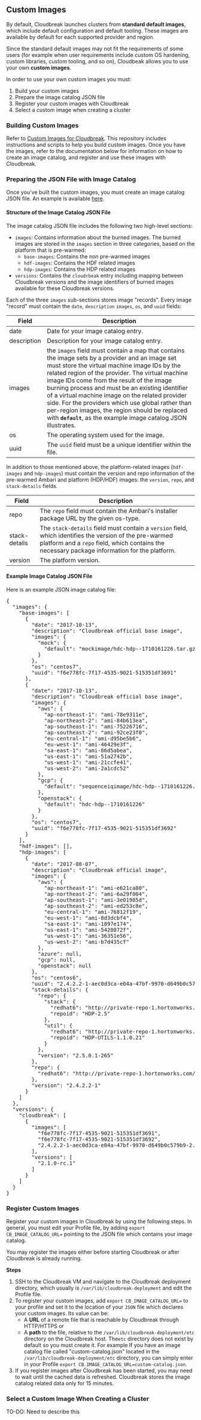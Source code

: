 ## Custom Images

By default, Cloudbreak launches clusters from **standard default images**, which include default configuration and default tooling. These images are available by default for each supported provider and region. 

Since the standard default images may not fit the requirements of some users (for example when user requirements include custom OS hardening, custom libraries, custom tooling, and so on), Cloudbeak allows you to use your own **custom images**.

[Comment]: <> (Can we provide more context and overview on what scenarios there are? Operating system only? Operating system and base image? Pre-warmed image?)

In order to use your own custom images you must:

1. Build your custom images  
2. Prepare the image catalog JSON file  
3. Register your custom images with Cloudbreak   
4. Select a custom image when creating a cluster  


### Building Custom Images

Refer to [Custom Images for Cloudbreak](https://github.com/hortonworks/cloudbreak-images). This repository includes instructions and scripts to help you build custom images. Once you have the images, refer to the documentation below for information on how to create an image catalog, and register and use these images with Cloudbreak.


### Preparing the JSON File with Image Catalog 

Once you've built the custom images, you must create an image catalog JSON file. An example is available [here](#example-image-catalog-json-file).  

[Comment]: <> (We need to rewrite this for different scenarios and describe what exactly to replace in the JSON file in this file for each scenario.) 
[Comment]: <> (If I just want to use custom OS, then what do I do?)
[Comment]: <> (If I want to use custom OS and my own base image, then what do I do?)
[Comment]: <> (If I want to have a pre-warmed HDP image, then what do I do?)

#### Structure of the Image Catalog JSON File

The image catalog JSON file includes the following two high-level sections: 

* `images`: Contains information about the burned images. The burned images are stored in the `images` section in three categories, based on the platform that is pre-warmed:  
    * `base-images`: Contains the non pre-warmed images  
    * `hdf-images`: Contains the HDF related images  
    * `hdp-images`: Contains the HDP related images   
* `versions`: Contains the `cloudrbeak` entry including mapping between Cloudbreak versions and the image identifiers of burned images available for these Cloudbreak versions.  

[Comment]: <> (What do you mean by "non pre-warmed" images? What is this used for? Just for using a different OS?)

[Comment]: <> (Are the identifiers which are used under `versions` high-level section the same as the `uuid`?) 

Each of the three `images` sub-sections stores image "records". Every image "record" must contain the  `date`, `description` `images`, `os`, and `uuid`  fields: 

[Comment]: <> (The description field was not mentioned so I added it. Is it optional or why was it not mentioned?) 

| Field | Description |
|---|---|
| date | Date for your image catalog entry. |
| description | Description for your image catalog entry. |
| images | the `images` field must contain a map that contains the image sets by a provider and an image set must store the virtual machine image IDs by the related region of the provider. The virtual machine image IDs come from the result of the image burning process and must be an existing identifier of a virtual machine image on the related provider side. For the providers which use global rather than per-region images, the region should be replaced with **`default`**, as the example image catalog JSON illustrates. |
| os | The operating system used for the image. |
| uuid | The `uuid` field must be a unique identifier within the file. |

[Comment]: <> (The 'os' entry is for "operating system", but is it different for base-image vs hdp-image?)

[Comment]: <> (So `uuid` is some arbitrary unique ID that the user must come up with?) 

In addition to those mentioned above, the platform-related images (`hdf-images` and `hdp-images`) must contain the version and repo information of the pre-warmed Ambari and platform (HDP/HDF) images: the `version`, `repo`, and `stack-details` fields. 

[Comment]: <> (Are we supporting HDF or should we hide the HDF related stuff?)

| Field | Description |
|---|---|
| repo | The `repo` field must contain the Ambari's installer package URL by the given os-type. |
| stack-details | The `stack-details` field must contain a `version` field, which identifies the version of the pre-warmed platform and a `repo` field, which contains the necessary package information for the platform.  |
| version | The platform version. |


#### Example Image Catalog JSON File 

[Comment]: <> (Maybe we can provide more JSON examples for specific use cases?)

Here is an example JSON image catalog file: 

<pre>
{
  "images": {
    "base-images": [
      {
        "date": "2017-10-13",
        "description": "Cloudbreak official base image",
        "images": {
          "mock": {
            "default": "mockimage/hdc-hdp--1710161226.tar.gz"
          }
        },
        "os": "centos7",
        "uuid": "f6e778fc-7f17-4535-9021-515351df3691"
      },
      {
        "date": "2017-10-13",
        "description": "Cloudbreak official base image",
        "images": {
          "aws": {
            "ap-northeast-1": "ami-78e9311e",
            "ap-northeast-2": "ami-84b613ea",
            "ap-southeast-1": "ami-75226716",
            "ap-southeast-2": "ami-92ce23f0",
            "eu-central-1": "ami-d95be5b6",
            "eu-west-1": "ami-46429e3f",
            "sa-east-1": "ami-86d5abea",
            "us-east-1": "ami-51a2742b",
            "us-west-1": "ami-21ccfe41",
            "us-west-2": "ami-2a1cdc52"
          },
          "gcp": {
            "default": "sequenceiqimage/hdc-hdp--1710161226.tar.gz"
          },
          "openstack": {
            "default": "hdc-hdp--1710161226"
          }
        },
        "os": "centos7",
        "uuid": "f6e778fc-7f17-4535-9021-515351df3692"
      }
    ],
    "hdf-images": [],
    "hdp-images": [
      {
        "date": "2017-08-07",
        "description": "Cloudbreak official image",
        "images": {
          "aws": {
            "ap-northeast-1": "ami-e621ca80",
            "ap-northeast-2": "ami-6a29f004",
            "ap-southeast-1": "ami-3e01985d",
            "ap-southeast-2": "ami-ed253c8e",
            "eu-central-1": "ami-76812f19",
            "eu-west-1": "ami-8d3dcbf4",
            "sa-east-1": "ami-1897e174",
            "us-east-1": "ami-5428072f",
            "us-west-1": "ami-36351e56",
            "us-west-2": "ami-b7d435cf"
          },
          "azure": null,
          "gcp": null,
          "openstack": null
        },
        "os": "centos6",
        "uuid": "2.4.2.2-1-aec0d3ca-e04a-47bf-9970-d649b0c579b9-2.5.0.1-265",
        "stack-details": {
          "repo": {
            "stack": {
              "redhat6": "http://private-repo-1.hortonworks.com/HDP/centos6/2.x/updates/2.5.0.1-265",
              "repoid": "HDP-2.5"
            },
            "util": {
              "redhat6": "http://private-repo-1.hortonworks.com/HDP-UTILS-1.1.0.21/repos/centos6",
              "repoid": "HDP-UTILS-1.1.0.21"
            }
          },
          "version": "2.5.0.1-265"
        },
        "repo": {
          "redhat6": "http://private-repo-1.hortonworks.com/ambari/centos6/2.x/updates/2.4.2.2-1/"
        },
        "version": "2.4.2.2-1"
      }
    ]
  },
  "versions": {
    "cloudbreak": [
      {
        "images": [
          "f6e778fc-7f17-4535-9021-515351df3691",
          "f6e778fc-7f17-4535-9021-515351df3692",
          "2.4.2.2-1-aec0d3ca-e04a-47bf-9970-d649b0c579b9-2.5.0.1-265"
        ],
        "versions": [
          "2.1.0-rc.1"
        ]
      }
    ]
  }
}
</pre>



### Register Custom Images

Register your custom images in Cloudbreak by using the following steps. In general, you must edit your Profile file, by adding `export CB_IMAGE_CATALOG_URL=` pointing to the JSON file which contains your image catalog. 

You may register the images either before starting Cloudbreak or after Cloudbreak is already running. 

**Steps**

1. SSH to the Cloudbreak VM and navigate to the Cloudbreak deployment directory, which usually is `/var/lib/cloudbreak-deployment` and edit the Profile file.
2. To register your custom images, add `export CB_IMAGE_CATALOG_URL=` to your profile and set it to the location of your `JSON` file which declares your custom images. Its value can be:  
    * A **URL** of a remote file that is reachable by Cloudbreak through HTTP/HTTPS or  
    * A **path** to the file, relative to the `/var/lib/cloudbreak-deployment/etc` directory on the Cloudbreak host. The`etc` directory does not exist by default so you must create it. For example If you have an image catalog file called "custom-catalog.json" located in the `/var/lib/cloudbreak-deployment/etc` directory, you can simply enter in your Profile `export CB_IMAGE_CATALOG_URL=custom-catalog.json`.  
3. If you register images after Cloudbreak has been started, you may need to wait until the cached data is refreshed.
Cloudbreak stores the image catalog related data only for 15 minutes.

[Comment]: <> ("Cloudbreak stores the image catalog related data only for 15 minutes." What do you mean? Do you mean that if I add the "export CB_IMAGE_CATALOG_URL" when Cloudbeak is already running, after 15 minutes the images should be refreshed?? Or do I need to issue "cbd restart"??)


### Select a Custom Image When Creating a Cluster

TO-DO: Need to describe this 
